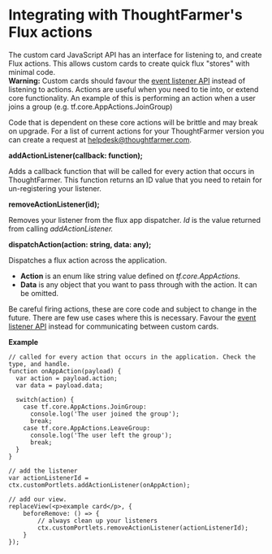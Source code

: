 # Integrating with ThoughtFarmer's Flux actions

The custom card JavaScript API has an interface for listening to, and create Flux actions. This allows custom cards to create quick flux "stores" with minimal code.  
 **Warning:** Custom cards should favour the [event listener API](communicating-between-custom-cards-with-events.md) instead of listening to actions. Actions are useful when you need to tie into, or extend core functionality. An example of this is performing an action when a user joins a group \(e.g. tf.core.AppActions.JoinGroup\)  
  
Code that is dependent on these core actions will be brittle and may break on upgrade. For a list of current actions for your ThoughtFarmer version you can create a request at [helpdesk@thoughtfarmer.com](mailto:helpdesk@thoughtfarmer.com).  

**addActionListener\(callback: function\);**

Adds a callback function that will be called for every action that occurs in ThoughtFarmer. This function returns an ID value that you need to retain for un-registering your listener.

**removeActionListener\(id\);**

Removes your listener from the flux app dispatcher. _Id_ is the value returned from calling _addActionListener._

**dispatchAction\(action: string, data: any\);**

Dispatches a flux action across the application.

* **Action** is an enum like string value defined on _tf.core.AppActions._ 
* **Data** is any object that you want to pass through with the action. It can be omitted.

  
Be careful firing actions, these are core code and subject to change in the future. There are few use cases where this is necessary. Favour the [event listener API](https://community.thoughtfarmer.com/content/110304/communicating-between-custom-cards-with) instead for communicating between custom cards.

**Example**

```text
// called for every action that occurs in the application. Check the type, and handle.
function onAppAction(payload) {
  var action = payload.action;
  var data = payload.data;
  
  switch(action) {
    case tf.core.AppActions.JoinGroup:
      console.log('The user joined the group');
      break;
    case tf.core.AppActions.LeaveGroup:
      console.log('The user left the group');
      break;
  }
}

// add the listener
var actionListenerId = ctx.customPortlets.addActionListener(onAppAction);

// add our view.
replaceView(<p>example card</p>, {
    beforeRemove: () => {
        // always clean up your listeners
        ctx.customPortlets.removeActionListener(actionListenerId);
    }
});
```

